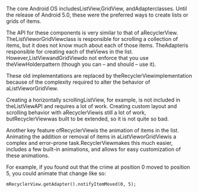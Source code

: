The core Android OS includesListView,GridView, andAdapterclasses. Until the release of Android 5.0, these were the preferred ways to create lists or grids of items.

The API for these components is very similar to that of aRecyclerView. TheListVieworGridViewclass is responsible for scrolling a collection of items, but it does not know much about each of those items. TheAdapteris responsible for creating each of theViews in the list. However,ListViewandGridViewdo not enforce that you use theViewHolderpattern \(though you can – and should – use it\).

These old implementations are replaced by theRecyclerViewimplementation because of the complexity required to alter the behavior of aListVieworGridView.

Creating a horizontally scrollingListView, for example, is not included in theListViewAPI and requires a lot of work. Creating custom layout and scrolling behavior with aRecyclerViewis still a lot of work, butRecyclerViewwas built to be extended, so it is not quite so bad.

Another key feature ofRecyclerViewis the animation of items in the list. Animating the addition or removal of items in aListVieworGridViewis a complex and error-prone task.RecyclerViewmakes this much easier, includes a few built-in animations, and allows for easy customization of these animations.

For example, if you found out that the crime at position 0 moved to position 5, you could animate that change like so:

```
mRecyclerView.getAdapter().notifyItemMoved(0, 5);
```



